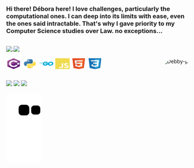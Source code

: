 ### Hi there! Débora here! I love challenges, particularly the computational ones. I can deep into its limits with ease, even the ones said intractable. That's why I gave priority to my Computer Science studies over Law. no exceptions...
  
##
<div>
  <a href="https://github.com/anuraghazra/github-readme-stats"> 
    <img align="center" src="https://github-readme-stats.vercel.app/api?username=starambients&show_icons=true&title_color=2fc19b&text_color=ffffff&icon_color=2fc18c&border_color=061711&bg_color=DEG,000000,061711,09271c,0e3a2a,134d38,186146&border_radius=19&include_all_commits=true&count_private=true"/>
  </a>
  <a href="https://github.com/anuraghazra/github-readme-stats">
    <img align="center" src="https://github-readme-stats.vercel.app/api/top-langs/?username=starambients&layout=compact&langs_count=6&title_color=2fc19b&text_color=ffffff&icon_color=2fc18c&border_color=061711&bg_color=DEG,000000,061711,09271c,0e3a2a,134d38,186146&border_radius=19"/>
  </a>
</div>  
<div style="display: inline_block"><br>
  <img align="center" alt="Debby-Csharp" height="30" width="40" src="https://raw.githubusercontent.com/devicons/devicon/master/icons/csharp/csharp-original.svg">
  <img align="center" alt="Debby-Python" height="30" width="40" src="https://raw.githubusercontent.com/devicons/devicon/master/icons/python/python-original.svg">
  <img align="center" alt="Debby-Go" height="30" width="40" src="https://raw.githubusercontent.com/devicons/devicon/master/icons/go/go-original-wordmark.svg">
  <img align="center" alt="Debby-Js" height="30" width="40" src="https://raw.githubusercontent.com/devicons/devicon/master/icons/javascript/javascript-plain.svg">
  <img align="center" alt="Debby-HTML" height="30" width="40" src="https://raw.githubusercontent.com/devicons/devicon/master/icons/html5/html5-original.svg">
  <img align="center" alt="Debby-CSS" height="30" width="40" src="https://raw.githubusercontent.com/devicons/devicon/master/icons/css3/css3-original.svg">
  <img align="right" alt="Debby-pic" height="150" style="border-radius:50px;" src="https://i.imgur.com/s4L50RM.gif?size=128">  
</div>
  
##

  <div> 
    <a href="https://www.linkedin.com/in/deboraschuchdarosa" target="_blank"><img src="https://img.shields.io/badge/-LinkedIn-%230077B5?style=for-the-badge&logo=linkedin&logoColor=white" target="_blank"></a>
    <a href="https://discord.gg/fTrssweT7z" target="_blank"><img src="https://img.shields.io/badge/Discord-7289DA?style=for-the-badge&logo=discord&logoColor=white" target="_blank"></a>
    <a href = "mailto:debora.schuchdarosa@gmail.com"><img src="https://img.shields.io/badge/-Gmail-%23333?style=for-the-badge&logo=gmail&logoColor=white" target="_blank"></a>
 
  ![Snake animation](https://github.com/starambients/starambients/blob/output/github-contribution-grid-snake.svg)
 
</div>
